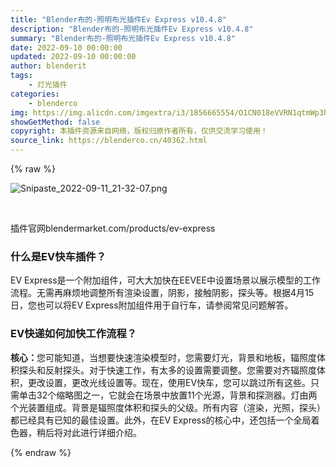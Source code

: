 ```yaml
---
title: "Blender布的-照明布光插件Ev Express v10.4.8"
description: "Blender布的-照明布光插件Ev Express v10.4.8"
summary: "Blender布的-照明布光插件Ev Express v10.4.8"
date: 2022-09-10 00:00:00
updated: 2022-09-10 00:00:00
author: blenderit
tags: 
    - 灯光插件
categories:
    - blenderco
img: https://img.alicdn.com/imgextra/i3/1856665554/O1CN018eVVRN1qtmWp3h1Y3_!!1856665554.png
showGetMethod: false
copyright: 本插件资源来自网络，版权归原作者所有，仅供交流学习使用！
source_link: https://blenderco.cn/40362.html
---
```


{% raw %}
<p><img class="aligncenter" src="https://img.alicdn.com/imgextra/i3/1856665554/O1CN018eVVRN1qtmWp3h1Y3_!!1856665554.png" alt="Snipaste_2022-09-11_21-32-07.png"></p><p> </p><p>插件官网blendermarket.com/products/ev-express</p><h3>什么是EV快车插件？</h3><p>EV Express是一个附加组件，可大大加快在EEVEE中设置场景以展示模型的工作流程。无需再麻烦地调整所有渲染设置，阴影，接触阴影，探头等。根据4月15日，您也可以将EV Express附加组件用于自行车，请参阅常见问题解答。</p><h3>EV快递如何加快工作流程？</h3><p><strong>核心：</strong>您可能知道，当想要快速渲染模型时，您需要灯光，背景和地板，辐照度体积探头和反射探头。对于快速工作，有太多的设置需要调整。您需要对齐辐照度体积，更改设置，更改光线设置等。现在，使用EV快车，您可以跳过所有这些。只需单击32个缩略图之一，它就会在场景中放置11个光源，背景和探测器。灯由两个光装置组成。背景是辐照度体积和探头的父级。所有内容（渲染，光照，探头）都已经具有已知的最佳设置。此外，在EV Express的核心中，还包括一个全局着色器，稍后将对此进行详细介绍。</p>
<div style="display: none">blenderco</div>
{% endraw %}